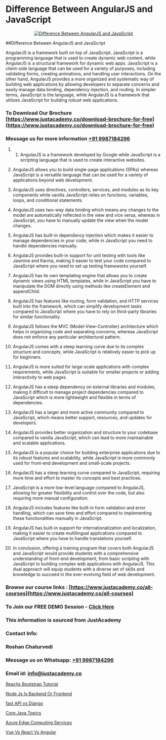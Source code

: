 # Difference Between AngularJS and JavaScript

<p align="center">
  <a href="https://justacademy.co/course-detail/angular-training">
    <img src="https://justacademy.co/storage2/course_image/1676637041_course_image.webp" alt="Difference Between AngularJS and JavaScript">
  </a>
</p>
##Difference Between AngularJS and JavaScript

AngularJS is a framework built on top of JavaScript. JavaScript is a programming language that is used to create dynamic web content, while AngularJS is a structural framework for dynamic web apps. JavaScript is a client-side language that can be used for a variety of purposes, including validating forms, creating animations, and handling user interactions. On the other hand, AngularJS provides a more organized and systematic way of building web applications by allowing developers to separate concerns and easily manage data binding, dependency injection, and routing. In simpler terms, JavaScript is the language, while AngularJS is a framework that utilizes JavaScript for building robust web applications.
### To Download Our Brochure [https://www.justacademy.co/download-brochure-for-free](https://www.justacademy.co/download-brochure-for-free)
### Message us for more information [+91 9987184296](https://api.whatsapp.com/send?phone=919987184296)
1) 1) AngularJS is a framework developed by Google while JavaScript is a scripting language that is used to create interactive websites.
  
2) AngularJS allows you to build single-page applications (SPAs) whereas JavaScript is a versatile language that can be used for a variety of applications beyond web development.

3) AngularJS uses directives, controllers, services, and modules as its key components while vanilla JavaScript relies on functions, variables, loops, and conditional statements.

4) AngularJS uses two-way data binding which means any changes to the model are automatically reflected in the view and vice versa, whereas in JavaScript, you have to manually update the view when the model changes.

5) AngularJS has built-in dependency injection which makes it easier to manage dependencies in your code, while in JavaScript you need to handle dependencies manually.

6) AngularJS provides built-in support for unit testing with tools like Jasmine and Karma, making it easier to test your code compared to JavaScript where you need to set up testing frameworks yourself.

7) AngularJS has its own templating engine that allows you to create dynamic views using HTML templates, while in JavaScript you have to manipulate the DOM directly using methods like createElement and appendChild.

8) AngularJS has features like routing, form validation, and HTTP services built into the framework, which can simplify development tasks compared to JavaScript where you have to rely on third-party libraries for similar functionality.

9) AngularJS follows the MVC (Model-View-Controller) architecture which helps in organizing code and separating concerns, whereas JavaScript does not enforce any particular architectural pattern.

10) AngularJS comes with a steep learning curve due to its complex structure and concepts, while JavaScript is relatively easier to pick up for beginners.

11) AngularJS is more suited for large-scale applications with complex requirements, while JavaScript is suitable for smaller projects or adding interactivity to web pages.

12) AngularJS has a steep dependency on external libraries and modules, making it difficult to manage project dependencies compared to JavaScript which is more lightweight and flexible in terms of dependencies.

13) AngularJS has a larger and more active community compared to JavaScript, which means better support, resources, and updates for developers.

14) AngularJS provides better organization and structure to your codebase compared to vanilla JavaScript, which can lead to more maintainable and scalable applications.

15) AngularJS is a popular choice for building enterprise applications due to its robust features and scalability, while JavaScript is more commonly used for front-end development and small-scale projects.

16) AngularJS has a steep learning curve compared to JavaScript, requiring more time and effort to master its concepts and best practices.

17) JavaScript is a more low-level language compared to AngularJS, allowing for greater flexibility and control over the code, but also requiring more manual configuration.

18) AngularJS includes features like built-in form validation and error handling, which can save time and effort compared to implementing these functionalities manually in JavaScript.

19) AngularJS has built-in support for internationalization and localization, making it easier to create multilingual applications compared to JavaScript where you have to handle translations yourself.

20) In conclusion, offering a training program that covers both AngularJS and JavaScript would provide students with a comprehensive understanding of front-end development, from basic scripting with JavaScript to building complex web applications with AngularJS. This dual approach will equip students with a diverse set of skills and knowledge to succeed in the ever-evolving field of web development.

### Browse our course links : [https://www.justacademy.co/all-courses](https://www.justacademy.co/all-courses) 
### To Join our FREE DEMO Session - [Click Here](https://www.justacademy.co/register-for-course-demo)


### This information is sourced from JustAcademy
### Contact Info:
### Roshan Chaturvedi
### Message us on Whatsapp: [+91 9987184296](https://api.whatsapp.com/send?phone=919987184296)
### Email id: [info@justacademy.co](mailto:info@justacademy.co)
                
[Reactjs Bootstrap Tutorial](https://www.linkedin.com/pulse/reactjs-bootstrap-tutorial-justacademy-belfast-0fjpe?trackingId=iLu%2BI%2B73AlEKI%2BhgcnHeCw%3D%3D&lipi=urn%3Ali%3Apage%3Ad_flagship3_company_admin%3BZ5ESut9VQxyQx%2BjF%2F1FLaA%3D%3D)

[Node Js Is Backend Or Frontend](https://www.linkedin.com/pulse/node-js-backend-frontend-justacademy-las-vegas-2lfjf?trackingId=S7nOPIK0VFKDin3lQK7u9Q%3D%3D&lipi=urn%3Ali%3Apage%3Ad_flagship3_company_admin%3B72drtJzFRpOZi%2BIA7t6Uhg%3D%3D)

[fast API vs Django](https://medium.com/@justacademytraining/fast-api-vs-django-1e20c3d6b767)

[Core Java Topics](https://medium.com/@namusn/core-java-topics-4841337c1f66)

[Azure Edge Computing Services](https://justacademyin.github.io/justacademy/azure-edge-computing-services)

[Vue Vs React Vs Angular](https://justacademyin.github.io/justacademy/vue-vs-react-vs-angular)

